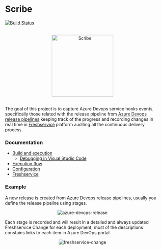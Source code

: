 # Scribe

[![Build Status](https://travis-ci.org/payvision-development/scribe.svg?branch=master)](https://travis-ci.org/payvision-development/scribe)

<p align="center">
  <br>
  <img src="https://raw.githubusercontent.com/payvision-development/scribe/master/img/scribe.png" alt="Scribe" width="200">
  <br><br>
</p>

The goal of this project is to capture Azure Devops service hooks events, specifically those related with the release pipeline from [Azure Devops release pipelines](https://docs.microsoft.com/en-us/azure/devops/pipelines/release/?view=azure-devops) keeping track of the progress and recording changes in real time in [Freshservice](https://freshservice.com) platform auditing all the continuous delivery process.

### Documentation

* [Build and execution](https://github.com/payvision-development/scribe/wiki/Build-and-execution)
  * [Debugging in Visual Studio Code](https://github.com/payvision-development/scribe/wiki/Debugging-in-Visual-Studio-Code)
* [Execution flow](https://github.com/payvision-development/scribe/wiki/Execution-Flow)
* [Configuration](https://github.com/payvision-development/scribe/wiki/Configuration)
* [Freshservice](https://github.com/payvision-development/scribe/wiki/Freshservice)

### Example

A new release is created from Azure Devops release pipelines, usually you define the release pipeline using stages.

<p align="center">
  <img src="https://raw.githubusercontent.com/payvision-development/scribe/master/img/azure-devops-release.png" alt="azure-devops-release">
</p>

Each stage is recorded and will result in a detailed and always updated Freshservice Change for each deployment, most of the descriptions constains links to each item in Azure DevOps portal.

<p align="center">
  <img src="https://raw.githubusercontent.com/payvision-development/scribe/master/img/freshservice-change-example.png" alt="freshservice-change">
</p>
